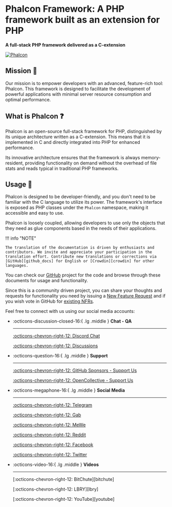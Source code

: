 
# Phalcon Framework: A PHP framework built as an extension for PHP

**A full-stack PHP framework delivered as a C-extension**

[![Phalcon](https://github.com/phalcon/cphalcon/actions/workflows/main.yml/badge.svg?branch=5.0.x)](https://github.com/phalcon/cphalcon/actions/workflows/main.yml)

## Mission :rocket:

Our mission is to empower developers with an advanced, feature-rich tool: Phalcon. This framework is designed to facilitate the development of powerful applications with minimal server resource consumption and optimal performance.

## What is Phalcon :question:

Phalcon is an open-source full-stack framework for PHP, distinguished by its unique architecture written as a C-extension. This means that it is implemented in C and directly integrated into PHP for enhanced performance.

Its innovative architecture ensures that the framework is always memory-resident, providing functionality on demand without the overhead of file stats and reads typical in traditional PHP frameworks.

## Usage :memo:

Phalcon is designed to be developer-friendly, and you don't need to be familiar with the C language to utilize its power. The framework's interface is exposed as PHP classes under the `Phalcon` namespace, making it accessible and easy to use.

Phalcon is loosely coupled, allowing developers to use only the objects that they need as glue components based in the needs of their applications.

!!! info "NOTE"

    The translation of the documentation is driven by enthusiasts and contributors. We invite and appreciate your participation in the translation effort. Contribute new translations or corrections via [GitHub][github_docs] for English or [Crowdin][crowdin] for other languages.

You can check our [GitHub][github] project for the code and browse through these documents for usage and functionality. 

Since this is a community driven project, you can share your thoughts and requests for functionality you need by issuing a [New Feature Request][new-feature-request] and if you wish vote in GitHub for [existing NFRs][new-feature-request-list].

Feel free to connect with us using our social media accounts:

<div class="grid cards" markdown>

-   :octicons-discussion-closed-16:{ .lg .middle } __Chat - QA__

    ---

    [:octicons-chevron-right-12: Discord Chat][discord]
     
    [:octicons-chevron-right-12: Discussions][discussions]

-   :octicons-question-16:{ .lg .middle } __Support__

    ---

    [:octicons-chevron-right-12: GitHub Sponsors - Support Us][github_sponsors]
 
    [:octicons-chevron-right-12: OpenCollective - Support Us][opencollective_sponsors]

-   :octicons-megaphone-16:{ .lg .middle } __Social Media__

    ---

    [:octicons-chevron-right-12: Telegram][telegram]
 
    [:octicons-chevron-right-12: Gab][gab]
 
    [:octicons-chevron-right-12: MeWe][mewe]
 
    [:octicons-chevron-right-12: Reddit][reddit]
 
    [:octicons-chevron-right-12: Facebook][fb]
 
    [:octicons-chevron-right-12: Twitter][t]
 

-   :octicons-video-16:{ .lg .middle } __Videos__

    ---

    [:octicons-chevron-right-12: BitChute][bitchute]
 
    [:octicons-chevron-right-12: LBRY][lbry]

    [:octicons-chevron-right-12: YouTube][youtube]

</div>


[github]: https://github.com/phalcon/cphalcon 
[github_docs]: https://github.com/phalcon/docs
[new-feature-request]: new-feature-request.md
[new-feature-request-list]: new-feature-request-list.md
[discord]: https://phalcon.io/discord
[discussions]: https://phalcon.io/discussions
[github_sponsors]: https://github.com/sponsors/phalcon
[opencollective_sponsors]: https://phalcon.io/fund
[telegram]: https://phalcon.io/telegram
[gab]: https://phalcon.io/gab
[mewe]: https://phalcon.io/mewe
[reddit]: https://phalcon.io/reddit
[fb]: https://phalcon.io/fb
[t]: https://phalcon.io/t
